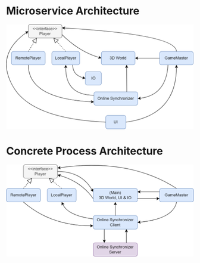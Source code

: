 # Microservice Architecture
![alt text](docs/service_architecture.png)

# Concrete Process Architecture
![alt text](docs/process_architecture.png)
